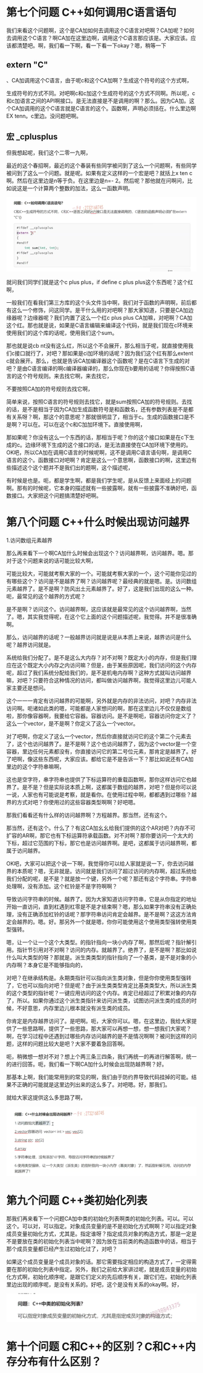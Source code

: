 # 第七个问题 C++如何调用C语言语句

我们来看这个问题啊，这个是CA加如何去调用这个C语言对吧啊？CA加呢？如何去调用这个C语言？啊CA加在这里边啊，调用这个C语言那应该是。大家应该。应该都清楚吧。啊，我们看一下啊，看一下看一下okay？嗯，稍等一下



## extern "C"

、CA加调用这个C语言，由于呢c和这个CA加啊？生成这个符号的这个方式啊，

生成符号的方式不同。对吧啊c和c加这个生成符号的这个方式不同啊。所以呢，c和c加语言之间的API啊接口。是无法直接是不是调用的啊？那么。因为CA加。这个CA加调用的这个C语言就是C语言的这个。函数啊，声明必须括在。什么里边啊EX tenn。c里边。没问题吧啊。



## 宏  _cplusplus

但我想起呢，我们这个二零一九啊，

最近的这个春招啊，最近的这个春装有些同学被问到了这么一个问题啊，有些同学被问到了这么一个问题。就是呢。如果有定义这样的一个宏是吧？就括上x ten c啊。然后在这里边是n等于负。在这里边是n=- 2。然后呢？那他就在问啊问，比如说这是一个计算两个整数的加法，这么一函数声明。





![image-20230423105020890](markdown-image/C++校招面经题目讲解三.assets/image-20230423105020890.png)





就问我们同学们就是这个c plus plus，if define c plus plus这个东西呢？这个红啊，

一般我们在看我们第三方库的这个头文件当中啊，我们对于函数的声明啊，前后都有这么一个修饰，问这同学。是干什么用的对吧啊？那大家知道，只要是CA加边缘器呢？边缘器呢？我们内置了这么一个红c plus plus CA加嘛，对吧啊？CA加这个红。那也就是说，如果是C语言编辑来编译这个代码，就是我们现在c环境来使用我们的这个库的话呢，使用我们这个sum。

那也就是说cb nt没有这么红，所以这个不会展开，那么相当于呢，就直接使用我们c接口就行了，对吧？那如果是ci加环境的话呢？因为我们这个红有那么extent c就会展开。那么，也就是告诉CA加编译器这个函数呢？是在C语言下生成的对吧？是由C语言编译的啊c编译器编译的，那么你现在b要用的话呢？你得按照C语言的这个符号规则。来去找它啊，来去找它，

不要按照CA加的符号规则去找它啊，



简单来说，按照C语言的符号规则去找它，就是sum按照CA加的符号规则。去找的话，是不是相当于因为CA加生成函数符号是和函数名，还有参数列表是不是都有关系呀？啊，那这个的意思呢？那就很明显了，相当于c。生成的函数接口是不是啊？可以在。可以在这个c和C加加环境下。直接使用啊，

那如果呢？你没有这么一个东西的话，那相当于呢？你的这个接口如果是在c下生成的c。边缘环境下生成的这个接口的话，是无法直接使在CA加环境下使用的。OK吧，所以CA加在调用C语言的时候呢啊，这不是调用C语言语句啊，是调用C语言的这个。函数接口对吧啊？肯定是这么一个意思啊，函数接口的啊，这里边有些描述这个这个题并不是我们出的题啊，这个描述呢，

有时候是也是。呃，都是学生啊，都是我们学生呢，是从反馈上来面经上的问题啊。那有的时候呢，它本身的描述就有一些披露啊，就有一些披露不准确好吧，函数接口。大家把这个问题搞清楚好吧啊。





# 第八个问题 C++什么时候出现访问越界



1.访问数组元素越界

那么再来看下一个啊CA加什么时候会出现这个？访问越界啊，访问越界。嗯。那对于这个问题来说的话可能比较大啊，

可能比较大，可能就考察大家的一个。可能就考察大家的一个，这个可能你见过的有哪些这个？访问是不是越界了啊？访问越界呢？最经典的就是嗯。是。访问数组元素越界了。是不是啊？防风出土元素越界了。好了，这是我们出现的这么一种。呃，最常见的这个越界的方式呢？

是不是啊？访问这个。访问越界啊，这应该就是最常见的这个访问越界啊，当然了。嗯，其实我觉得呢，在这个它上面的这个问题描述呢，我觉得。并不是很准确啊。



那么，访问越界的话呢？一般越界访问就是说是从本质上来说，越界访问是什么呢？越界访问就是。

系统给我们分配了。是不是这么大内存？对不对啊？既定大小的内存，但是我们理应在这个既定大小内存之内访问嘛？但是，由于某些原因呢，我们访问的这个内存呢，超过了我们系统分配给我们的，是不是机电内存啊？这种方式就叫访问越界嘛，对吧？只要符合这种情况的访问，都叫做访问越界啊，我觉得这里边儿可能人家主要还是想问。

这个一一一肯定有访问越界的可能啊，另外就是内存的非法访问，对吧？内存非法访问啊。呃诸如此类的嗯，可能都是人家想问的啊，那在这里边儿不仅仅是数组啦，那你像容器啊，我要给它容器。容器访问。是不是啊呃，容器访问你定义了？这么一个vector，是不是啊？你定义了这么一个vector。

对了吧啊，你定义了这么一个vector，然后你直接就访问它的这个第二个元素去了，这个也访问越界了。是不是啊？这个也访问越界了，因为这个vector是一个空容器，里边任何元素都没有，你直接访问它的第二号位元素，那肯定是越界了。好了吧啊，像这些东西呢，大家应该。都给它是不是告诉一下？那比如说还有CA加里边的这个字符串嘛啊，

这也是空字符，串字符串也提供了下标运算符的重载函数啊，那你这样访问它也越界了。是不是？但是实际说本质上啊，这都属于数组的越界，对吧？但是你可以说一说，人家也有可能说是考察，就是看你。在使用过程中啊，都都遇到过哪些？越界的方式对吧？你使用过的这些容器类型啊啊？好吧嗯。

那我们看看还有什么样的访问越界啊？方程越界。那当然，还有这个。







那当然，还有这个。什么了？有这CA加幺幺给我们提供的这个AR对吧？内存不可扩容的AR啊，那它也有下标运算符承载函数。对不对啊？那你要访问一个太大的下标，超过它范围的下标，那它也是访问越界啊。是吧，这都属于访问越界啊，都属于访问越界。

OK吧，大家可以把这个说一下啊，我觉得你可以给人家就是说一下，你去访问越界的本质呢？嗯，无非就是。访问就是我们访问了超过访问的内存啊，超过系统给我们分配的呢，是不是？就是放一个键，另外一个呢？那还有这个字符串。字符串处理啊，没有添加。这个杠铃是不是字符啊啊？

导致访问字符串的时候。越界了。因为大家知道访问字符串，它是从你指定的地址开始一直访问，直到杠遇到杠零是不是才结束啊？嗯，那么如果字符串没有正确处理，没有正确添加杠铃的话呢？那字符串访问肯定会越界。是不是啊？这这方法肯定会越界的。嗯。好。那另外一个就是嗯，你你可能使用这个使用类型强转使用类型强转。

嗯，让一个让一个这个大类型。的指针指向一块小内存了啊，那然后呢？指针解引用。指针节引用对不对啊？访问的内存。就越界了。绝界了，是不是啊？那比如说什么叫大类型的呀？那就是。派生类类型的指针指向了一个基类，是不是对象的小内存啊？本身它是不能够指向的，

对吧？在继承结构是。永期类指针可以指向派生类对象，但是你你使用类型强转了，它也可以指向对吧？但是呢？由于派生类类型肯定比基类类型大，所以派生类的这个类型的指针呢？一键应用访问的这个内存。肯定已经超过了积累对象的内存了，所以。如果你通过这个派生类指针来访问派生类，试图访问派生类的成员的时候，不好意思，内存里边儿根本就没有派生类的成员。

你肯定是内存越界访问了。是吧啊。呃，大家你可以。嗯，在这里边，我给大家提供了一些思路啊，提供了一些思路，那大家可以再想一想，想一想我们大家呢？啊，在学习过程中还遇到过哪些内存访问越界的是不是情况啊啊？被问到这样的问题，这样的问题比较大是吧？大家不要着急回答啊。

呃，稍微想一想对不对？想上个两三条三四条，我们再统一的再进行解答啊，统一的进行回答。呃，我们看一下啊CA加什么时候会出现防越界啊？好。



那基本上啊，我们能常用到的常见的啊，我们由于防约界导致代码挂掉的可能。结果不正确的可能就是这里边列出来的这么多了。对吧嗯。好，那我们。

就给大家这提供这么多思路了啊，



![image-20230423105913446](markdown-image/C++校招面经题目讲解三.assets/image-20230423105913446.png)



# 第九个问题 C++类初始化列表

那我们再来看下一个问题CA加中类的初始化列表啊类的初始化列表。可以。可以这个。可以对，可以指定。对象成员变量的是不是初始化方式啊啊？可以指定对象成员变量初始化方式，尤其是。指定谁呀？指定成员对象的构造方式，那是一定是不是要放在类的初始化列表当中呢啊？因为放在当前类的构造函数中的话，相当于那个成员变量都已经产生过初始化过了，对吧？

如果这个成员变量是个成员对象的话。那它需要指定相应的构造方式了，一定得需要在那的初始化列表中指定。另外，我们之前给大家讲过呢，就是成员变量的初始化方式啊，初始化顺序呢，是跟它们定义的先后顺序有关，跟它们在。初始化列表里边出现的顺序呢，是没有关系的。好吧，这个是没有关系的okay啊。好，



![image-20230423110123611](markdown-image/C++校招面经题目讲解三.assets/image-20230423110123611.png)

# 第十个问题 C和C++的区别？C和C++内存分布有什么区别？



